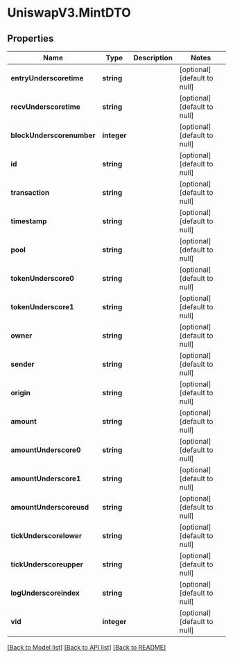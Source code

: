 # UniswapV3.MintDTO

## Properties
Name | Type | Description | Notes
------------ | ------------- | ------------- | -------------
**entryUnderscoretime** | **string** |  | [optional] [default to null]
**recvUnderscoretime** | **string** |  | [optional] [default to null]
**blockUnderscorenumber** | **integer** |  | [optional] [default to null]
**id** | **string** |  | [optional] [default to null]
**transaction** | **string** |  | [optional] [default to null]
**timestamp** | **string** |  | [optional] [default to null]
**pool** | **string** |  | [optional] [default to null]
**tokenUnderscore0** | **string** |  | [optional] [default to null]
**tokenUnderscore1** | **string** |  | [optional] [default to null]
**owner** | **string** |  | [optional] [default to null]
**sender** | **string** |  | [optional] [default to null]
**origin** | **string** |  | [optional] [default to null]
**amount** | **string** |  | [optional] [default to null]
**amountUnderscore0** | **string** |  | [optional] [default to null]
**amountUnderscore1** | **string** |  | [optional] [default to null]
**amountUnderscoreusd** | **string** |  | [optional] [default to null]
**tickUnderscorelower** | **string** |  | [optional] [default to null]
**tickUnderscoreupper** | **string** |  | [optional] [default to null]
**logUnderscoreindex** | **string** |  | [optional] [default to null]
**vid** | **integer** |  | [optional] [default to null]

[[Back to Model list]](../README.md#documentation-for-models) [[Back to API list]](../README.md#documentation-for-api-endpoints) [[Back to README]](../README.md)


